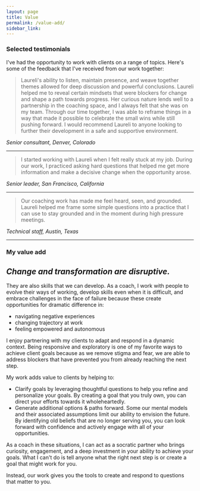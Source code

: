 ```yaml
---
layout: page
title: Value
permalink: /value-add/
sidebar_link: 
---
```


### Selected testimonials

I've had the opportunity to work with clients on a range of topics. Here's some of the feedback that I've received from our work together:

> Laureli's ability to listen, maintain presence, and weave together themes allowed for deep discussion and powerful conclusions. Laureli helped me to reveal certain mindsets that were blockers for change and shape a path towards progress. Her curious nature lends well to a partnership in the coaching space, and I always felt that she was on my team. Through our time together, I was able to reframe things in a way that made it possible to celebrate the small wins while still pushing forward. I would recommend Laureli to anyone looking to further their development in a safe and supportive environment.

_Senior consultant, Denver, Colorado_

___

> I started working with Laureli when I felt really stuck at my job. During our work, I practiced asking hard questions that helped me get more information and make a decisive change when the opportunity arose.

_Senior leader, San Francisco, California_

___
> Our coaching work has made me feel heard, seen, and grounded. Laureli helped me frame some simple questions into a practice that I can use to stay grounded and in the moment during high pressure meetings. 

_Technical staff, Austin, Texas_

___
### My value add

_Change and transformation are disruptive._
--

They are also skills that we can develop. As a coach, I work with people to evolve their ways of working, develop skills even when it is difficult, and embrace challenges in the face of failure because these create opportunities for dramatic difference in:
- navigating negative experiences
- changing trajectory at work
- feeling empowered and autonomous

I enjoy partnering with my clients to adapt and respond in a dynamic context. Being responsive and exploratory is one of my favorite ways to achieve client goals because as we remove stigma and fear, we are able to address blockers that have prevented you from already reaching the next step.

My work adds value to clients by helping to:
- Clarify goals by leveraging thoughtful questions to help you refine and personalize your goals. By creating a goal that you truly own, you can direct your efforts towards it wholeheartedly.
- Generate additional options & paths forward. Some our mental models and their associated assumptions limit our ability to envision the future. By identifying old beliefs that are no longer serving you, you can look forward with confidence and actively engage with all of your opportunities. 

As a coach in these situations, I can act as a socratic partner who brings curiosity, engagement, and a deep investment in your ability to achieve your goals. What I can't do is tell anyone what the right next step is or create a goal that might work for you. 

Instead, our work gives you the tools to create and respond to questions that matter to you. 